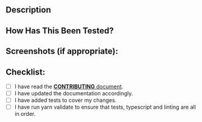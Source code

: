 <!--- Provide a general summary of your changes in the Title above -->

## Description
<!--- Describe your changes in detail -->
<!--- Please include the phrase "BREAKING CHANGE:" here if your require a major release -->

<!--- Don't forget to note any issues here with "fixes #<issue number>" -->

## How Has This Been Tested?
<!--- Please describe in detail how you tested your changes. -->
<!--- For bug fixes, include regression unit tests that fail without the fix -->
<!--- For new features, include unit tests for the new functionality -->

## Screenshots (if appropriate):

## Checklist:
<!--- Please mark an `x` in all the boxes that apply. -->
<!--- If you're unsure about any of these, don't hesitate to ask. We're here to help! -->
- [ ] I have read the [**CONTRIBUTING** document](../CONTRIBUTING.md).
- [ ] I have updated the documentation accordingly.
- [ ] I have added tests to cover my changes.
- [ ] I have run yarn validate to ensure that tests, typescript and linting are all in order.
